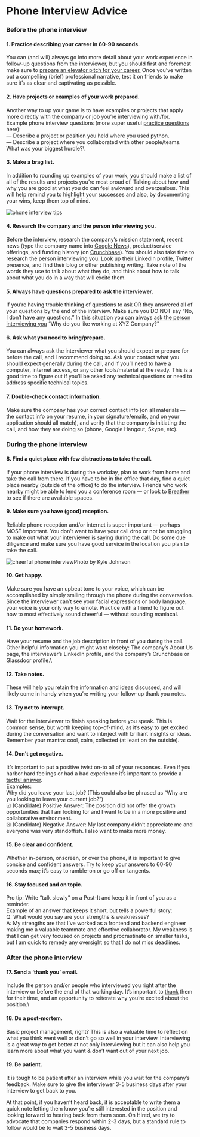 # Phone Interview Advice

### Before the phone interview

#### 1. **Practice describing your career in 60-90 seconds.**

You can (and will) always go into more detail about your work experience in follow-up questions from the interviewer, but you should first and foremost make sure to [prepare an elevator pitch for your career.](http://hired.com/blog/candidates/how-a-software-engineer-should-answer-the-tell-me-about-yourself-interview-question/) Once you’ve written out a compelling (brief) professional narrative, test it on friends to make sure it’s as clear and captivating as possible.

#### 2. **Have projects or examples of your work prepared.**

Another way to up your game is to have examples or projects that apply more directly with the company or job you’re interviewing with/for.\
Example phone interview questions (more super useful [practice questions](https://www.themuse.com/advice/how-to-answer-the-31-most-common-interview-questions) here):\
— Describe a project or position you held where you used python.\
— Describe a project where you collaborated with other people/teams. What was your biggest hurdle?\\

#### 3. **Make a brag list.**

In addition to rounding up examples of your work, you should make a list of all of the results and projects you’re most proud of. Talking about how and why you are good at what you do can feel awkward and overzealous. This will help remind you to highlight your successes and also, by documenting your wins, keep them top of mind.

![phone interview tips](https://3x8c4e4e2uod4dm5ilzmlbvy-wpengine.netdna-ssl.com/blog/candidates/wp-content/uploads/sites/4/2016/09/notebook.jpeg)

#### **4. Research the company and the person interviewing you.**

Before the interview, research the company’s mission statement, recent news (type the company name into [Google News](https://news.google.com)), product/service offerings, and funding history (on [Crunchbase](http://crunchbase.com)). You should also take time to research the person interviewing you. Look up their LinkedIn profile, Twitter presence, and find their blog or other publishing writing. Take note of the words they use to talk about what they do, and think about how to talk about what you do in a way that will excite them.

#### 5. **Always have questions prepared to ask the interviewer.**

If you’re having trouble thinking of questions to ask OR they answered all of your questions by the end of the interview. Make sure you DO NOT say “No, I don’t have any questions.” In this situation you can always [ask the person interviewing you](https://biginterview.com/blog/2011/08/best-questions-to-ask-end-interview.html) “Why do you like working at XYZ Company?”

#### 6. **Ask what you need to bring/prepare.**

You can always ask the interviewer what you should expect or prepare for before the call, and I recommend doing so. Ask your contact what you should expect generally during the call, and if you’ll need to have a computer, internet access, or any other tools/material at the ready. This is a good time to figure out if you’ll be asked any technical questions or need to address specific technical topics.

#### 7. **Double-check contact information.**

Make sure the company has your correct contact info (on all materials — the contact info on your resume, in your signature/emails, and on your application should all match), and verify that the company is initiating the call, and how they are doing so (phone, Google Hangout, Skype, etc).

### During the phone interview

#### 8. **Find a quiet place with few distractions to take the call.**

If your phone interview is during the workday, plan to work from home and take the call from there. If you have to be in the office that day, find a quiet place nearby (outside of the office) to do the interview. Friends who work nearby might be able to lend you a conference room — or look to [Breather](https://breather.com) to see if there are available spaces.

#### 9. **Make sure you have (good) reception.**

Reliable phone reception and/or internet is super important — perhaps MOST important. You don’t want to have your call drop or not be struggling to make out what your interviewer is saying during the call. Do some due diligence and make sure you have good service in the location you plan to take the call.

![cheerful phone interview](https://3x8c4e4e2uod4dm5ilzmlbvy-wpengine.netdna-ssl.com/blog/candidates/wp-content/uploads/sites/4/2016/12/A-SHOT19-0990-1024x768.jpg)Photo by Kyle Johnson

#### **10. Get happy.**

Make sure you have an upbeat tone to your voice, which can be accomplished by simply smiling through the phone during the conversation. Since the interviewer can’t see your facial expressions or body language, your voice is your only way to emote. Practice with a friend to figure out how to most effectively sound cheerful — without sounding maniacal.

#### **11. Do your homework.**

Have your resume and the job description in front of you during the call. Other helpful information you might want closeby: The company’s About Us page, the interviewer’s LinkedIn profile, and the company’s Crunchbase or Glassdoor profile.\\

#### **12. Take notes.**

These will help you retain the information and ideas discussed, and will likely come in handy when you’re writing your follow-up thank you notes.

#### **13. Try not to interrupt.**

Wait for the interviewer to finish speaking before you speak. This is common sense, but worth keeping top-of-mind, as it’s easy to get excited during the conversation and want to interject with brilliant insights or ideas. Remember your mantra: cool, calm, collected (at least on the outside).

#### **14. Don’t get negative.**

It’s important to put a positive twist on-to all of your responses. Even if you harbor hard feelings or had a bad experience it’s important to provide a [tactful answer](https://youtu.be/Ovpb9uE2YAE).\
Examples:\
Why did you leave your last job? (This could also be phrased as “Why are you looking to leave your current job?”)\
☑ (Candidate) Positive Answer: The position did not offer the growth opportunities that I am looking for and I want to be in a more positive and collaborative environment.\
☒ (Candidate) Negative Answer: My last company didn’t appreciate me and everyone was very standoffish. I also want to make more money.

#### **15. Be clear and confident.**

Whether in-person, onscreen, or over the phone, it is important to give concise and confident answers. Try to keep your answers to 60-90 seconds max; it’s easy to ramble-on or go off on tangents.

#### **16. Stay focused and on topic.**

Pro tip: Write “talk slowly” on a Post-It and keep it in front of you as a reminder.\
Example of an answer that keeps it short, but tells a powerful story:\
Q: What would you say are your strengths & weaknesses?\
A: My strengths are that I’ve worked as a frontend and backend engineer making me a valuable teammate and effective collaborator. My weakness is that I can get very focused on projects and procrastinate on smaller tasks, but I am quick to remedy any oversight so that I do not miss deadlines.

### After the phone interview

#### **17. Send a ‘thank you’ email.**

Include the person and/or people who interviewed you right after the interview or before the end of that working day. It’s important to [thank](https://www.thebalance.com/thank-you-email-messages-for-a-phone-interview-example-2063996) them for their time, and an opportunity to reiterate why you’re excited about the position.\\

#### **18. Do a post-mortem.**

Basic project management, right? This is also a valuable time to reflect on what you think went well or didn’t go so well in your interview. Interviewing is a great way to get better at not only interviewing but it can also help you learn more about what you want & don’t want out of your next job.

#### **19. Be patient.**

It is tough to be patient after an interview while you wait for the company’s feedback. Make sure to give the interviewer 3-5 business days after your interview to get back to you.

At that point, if you haven’t heard back, it is acceptable to write them a quick note letting them know you’re still interested in the position and looking forward to hearing back from them soon. On Hired, we try to advocate that companies respond within 2-3 days, but a standard rule to follow would be to wait 3-5 business days.
